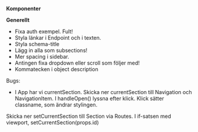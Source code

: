 **Komponenter**

**Generellt**

- Fixa auth exempel. Fult!
- Styla länkar i Endpoint och i texten. 
- Styla schema-title
- Lägg in alla som subsections! 
- Mer spacing i sidebar. 
- Antingen fixa dropdown eller scroll som följer med! 
- Kommatecken i object description 

Bugs:

- I App har vi currentSection. Skicka ner currentSection till Navigation och NavigationItem. I handleOpen() lyssna efter klick.
  Klick sätter classname, som ändrar stylingen.

Skicka ner setCurrentSection till Section via Routes. I if-satsen med viewport, setCurrentSection(props.id)

